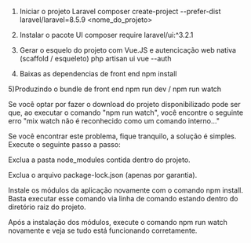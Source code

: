1) Iniciar o projeto Laravel
	composer create-project --prefer-dist laravel/laravel=8.5.9 <nome_do_projeto>

2) Instalar o pacote UI
	composer require laravel/ui:^3.2.1

3) Gerar o esquelo do projeto com Vue.JS e autencicação web nativa (scaffold / esqueleto)
	php artisan ui vue --auth

4) Baixas as dependencias de front end
	npm install

5)Produzindo o bundle de front end
	npm run dev / npm run watch


Se você optar por fazer o download do projeto disponibilizado pode ser que, ao executar o comando "npm run watch", você encontre o seguinte erro "mix watch não é reconhecido como um comando interno..."

Se você encontrar este problema, fique tranquilo, a solução é simples. Execute o seguinte passo a passo:



Exclua a pasta node_modules contida dentro do projeto.

Exclua o arquivo package-lock.json (apenas por garantia).

Instale os módulos da aplicação novamente com o comando npm install. Basta executar esse comando via linha de comando estando dentro do diretório raiz do projeto.

Após a instalação dos módulos, execute o comando npm run watch novamente e veja se tudo está funcionando corretamente.
